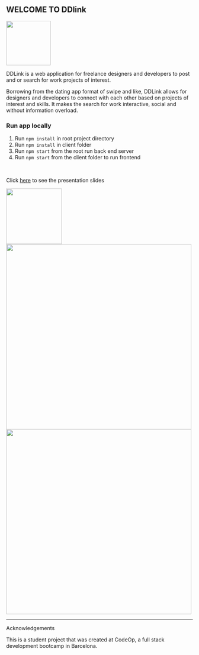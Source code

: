 ## WELCOME TO DDlink
<img width="120" src="https://user-images.githubusercontent.com/95934430/162735757-abc635a8-ea27-473b-8941-ada29a6ff248.png">


DDLink is a web application for freelance designers and developers to post and or search for work projects of interest. 

Borrowing from the dating app format of swipe and like, DDLink allows for designers and developers to connect with each other based on projects of interest and skills. It makes the search for work interactive, social and without information overload.


### Run app locally

1. Run `npm install` in root project directory
2. Run `npm install` in client folder
3. Run `npm start` from the root run back end server
4. Run `npm start` from the client folder to run frontend

<br>

Click [here](https://www.canva.com/design/DAE71scMQ-Y/fQrRNq7YVd14uoM6UbNceQ/view?utm_content=DAE71scMQ-Y&utm_campaign=designshare&utm_medium=link&utm_source=publishsharelink) to see the presentation slides

<img width="150" src="https://user-images.githubusercontent.com/95934430/162735995-904ba0e5-d856-4971-88ac-8b840c90f89d.png" >


<img width="500" src="https://user-images.githubusercontent.com/95934430/167616454-fb3e65bc-bf0f-4094-8211-e58bebf64c28.png">

<img width="500" src="https://user-images.githubusercontent.com/95934430/167616168-102edf12-df7f-4a08-b707-a9cfc4d02b9a.png">


<hr>

Acknowledgements

This is a student project that was created at CodeOp, a full stack development bootcamp in Barcelona.
